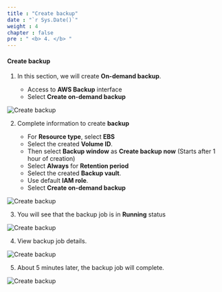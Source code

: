 ```yaml
---
title : "Create backup"
date : "`r Sys.Date()`"
weight : 4
chapter : false
pre : " <b> 4. </b> "
---
```


#### Create backup

1. In this section, we will create **On-demand backup**.

   - Access to **AWS Backup** interface
   - Select **Create on-demand backup**

![Create backup](/images/5/0001.png?featherlight=false&width=90pc)

2. Complete information to create **backup**

   - For **Resource type**, select **EBS**
   - Select the created **Volume ID**.
   - Then select **Backup window** as **Create backup now** (Starts after 1 hour of creation)
   - Select **Always** for **Retention period**
   - Select the created **Backup vault**.
   - Use default **IAM role**.
   - Select **Create on-demand backup**

![Create backup](/images/5/0002.png?featherlight=false&width=90pc)

3. You will see that the backup job is in **Running** status


![Create backup](/images/5/0003.png?featherlight=false&width=90pc)

4. View backup job details.

![Create backup](/images/5/0004.png?featherlight=false&width=90pc)

5. About 5 minutes later, the backup job will complete.

![Create backup](/images/5/0005.png?featherlight=false&width=90pc)